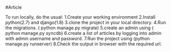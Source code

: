 #Article

To run locally, do the usual:
1.Create your working environment
2.Install  python(2.7) and django(1.8)
3.clone the project in your local directory.
4.Run the migrations. ( python manage.py migrate)
5.create an admin using ( python manage.py syncdb)
6.create a list of articles by logging into admin   with admin username and password.
7.Run the project using (python manage.py runserver)
8.Check the output in browser with the required url.
